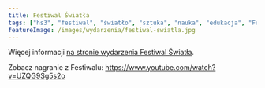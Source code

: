 ```yaml
---
title: Festiwal Światła
tags: ["hs3", "festiwal", "światło", "sztuka", "nauka", "edukacja", "Festiwal Światła"]
featureImage: /images/wydarzenia/festiwal-swiatla.jpg
---
```


Więcej informacji [na stronie wydarzenia Festiwal Światła](https://festiwalswiatla.hs3.pl/).

Zobacz nagranie z Festiwalu: <https://www.youtube.com/watch?v=UZQG9Sg5s2o>